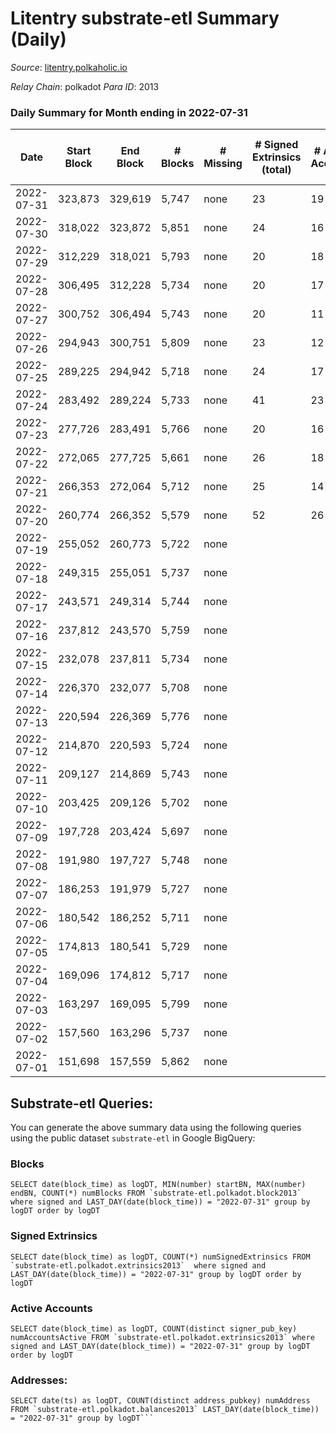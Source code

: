 # Litentry substrate-etl Summary (Daily)

_Source_: [litentry.polkaholic.io](https://litentry.polkaholic.io)

*Relay Chain*: polkadot
*Para ID*: 2013



### Daily Summary for Month ending in 2022-07-31


| Date | Start Block | End Block | # Blocks | # Missing | # Signed Extrinsics (total) | # Active Accounts | # Addresses with Balances | # Events | # Transfers | # XCM Transfers In | # XCM Transfers Out |
| ---- | ----------- | --------- | -------- | --------- | --------------------------- | ----------------- | ------------------------- | -------- | ----------- | ------------------ | ------------------- |
| 2022-07-31 | 323,873 | 329,619 | 5,747 | none | 23 | 19 | 4,671 | 11,604 |   |   |   |
| 2022-07-30 | 318,022 | 323,872 | 5,851 | none | 24 | 16 | 4,671 | 11,815 |   |   |   |
| 2022-07-29 | 312,229 | 318,021 | 5,793 | none | 20 | 18 | 4,671 | 11,685 |   |   |   |
| 2022-07-28 | 306,495 | 312,228 | 5,734 | none | 20 | 17 | 4,671 | 11,565 |   |   |   |
| 2022-07-27 | 300,752 | 306,494 | 5,743 | none | 20 | 11 | 4,671 | 11,581 |   |   |   |
| 2022-07-26 | 294,943 | 300,751 | 5,809 | none | 23 | 12 | 4,671 | 11,726 |   |   |   |
| 2022-07-25 | 289,225 | 294,942 | 5,718 | none | 24 | 17 | 4,671 | 11,548 |   |   |   |
| 2022-07-24 | 283,492 | 289,224 | 5,733 | none | 41 | 23 | 4,671 | 11,651 |   |   |   |
| 2022-07-23 | 277,726 | 283,491 | 5,766 | none | 20 | 16 | 4,671 | 11,625 |   |   |   |
| 2022-07-22 | 272,065 | 277,725 | 5,661 | none | 26 | 18 | 4,671 | 11,445 |   |   |   |
| 2022-07-21 | 266,353 | 272,064 | 5,712 | none | 25 | 14 | 4,671 | 11,545 |   |   |   |
| 2022-07-20 | 260,774 | 266,352 | 5,579 | none | 52 | 26 | 4,671 | 34,898 | 4,732 ($8,947,530) |   |   |
| 2022-07-19 | 255,052 | 260,773 | 5,722 | none |  |  | 16 | 11,447 |   |   |   |
| 2022-07-18 | 249,315 | 255,051 | 5,737 | none |  |  | 16 | 11,480 |   |   |   |
| 2022-07-17 | 243,571 | 249,314 | 5,744 | none |  |  | 16 | 11,491 |   |   |   |
| 2022-07-16 | 237,812 | 243,570 | 5,759 | none |  |  | 16 | 11,521 |   |   |   |
| 2022-07-15 | 232,078 | 237,811 | 5,734 | none |  |  | 16 | 11,472 |   |   |   |
| 2022-07-14 | 226,370 | 232,077 | 5,708 | none |  |  | 16 | 11,419 |   |   |   |
| 2022-07-13 | 220,594 | 226,369 | 5,776 | none |  |  | 16 | 11,555 |   |   |   |
| 2022-07-12 | 214,870 | 220,593 | 5,724 | none |  |  | 16 | 11,451 |   |   |   |
| 2022-07-11 | 209,127 | 214,869 | 5,743 | none |  |  | 16 | 11,489 |   |   |   |
| 2022-07-10 | 203,425 | 209,126 | 5,702 | none |  |  | 16 | 11,407 |   |   |   |
| 2022-07-09 | 197,728 | 203,424 | 5,697 | none |  |  | 16 | 11,401 |   |   |   |
| 2022-07-08 | 191,980 | 197,727 | 5,748 | none |  |  | 16 | 11,499 |   |   |   |
| 2022-07-07 | 186,253 | 191,979 | 5,727 | none |  |  | 16 | 11,457 |   |   |   |
| 2022-07-06 | 180,542 | 186,252 | 5,711 | none |  |  | 16 | 11,425 |   |   |   |
| 2022-07-05 | 174,813 | 180,541 | 5,729 | none |  |  | 16 | 11,461 |   |   |   |
| 2022-07-04 | 169,096 | 174,812 | 5,717 | none |  |  | 16 | 11,438 |   |   |   |
| 2022-07-03 | 163,297 | 169,095 | 5,799 | none |  |  | 16 | 11,601 |   |   |   |
| 2022-07-02 | 157,560 | 163,296 | 5,737 | none |  |  | 16 | 11,477 |   |   |   |
| 2022-07-01 | 151,698 | 157,559 | 5,862 | none |  |  | 16 | 11,727 |   |   |   |

## Substrate-etl Queries:
You can generate the above summary data using the following queries using the public dataset `substrate-etl` in Google BigQuery:


### Blocks
```
SELECT date(block_time) as logDT, MIN(number) startBN, MAX(number) endBN, COUNT(*) numBlocks FROM `substrate-etl.polkadot.block2013`  where signed and LAST_DAY(date(block_time)) = "2022-07-31" group by logDT order by logDT
```


### Signed Extrinsics
```
SELECT date(block_time) as logDT, COUNT(*) numSignedExtrinsics FROM `substrate-etl.polkadot.extrinsics2013`  where signed and LAST_DAY(date(block_time)) = "2022-07-31" group by logDT order by logDT
```


### Active Accounts
```
SELECT date(block_time) as logDT, COUNT(distinct signer_pub_key) numAccountsActive FROM `substrate-etl.polkadot.extrinsics2013` where signed and LAST_DAY(date(block_time)) = "2022-07-31" group by logDT order by logDT
```


### Addresses:
```
SELECT date(ts) as logDT, COUNT(distinct address_pubkey) numAddress FROM `substrate-etl.polkadot.balances2013` LAST_DAY(date(block_time)) = "2022-07-31" group by logDT```

